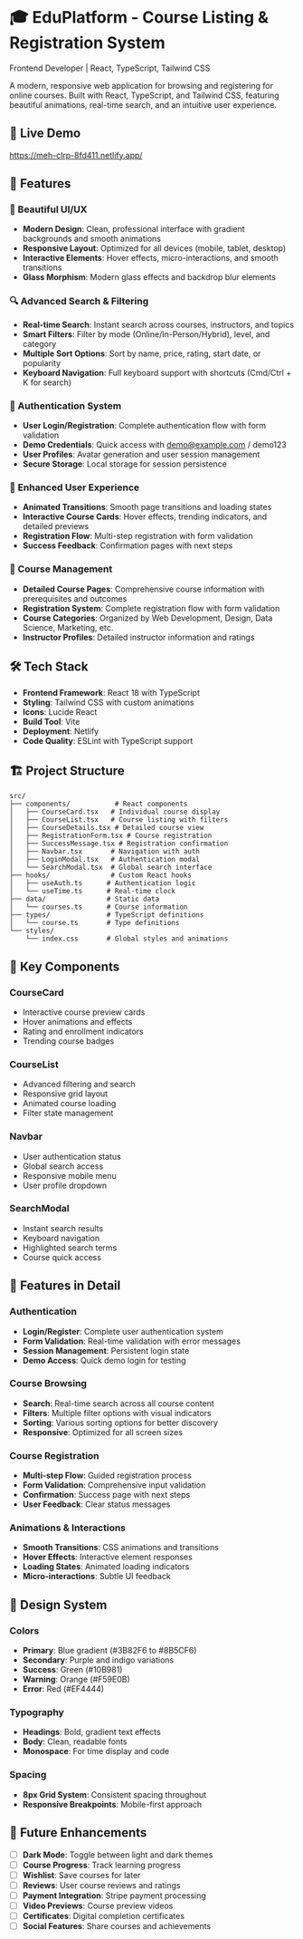 # 🎓 EduPlatform - Course Listing & Registration System
Frontend Developer | React, TypeScript, Tailwind CSS 

A modern, responsive web application for browsing and registering for online courses. Built with React, TypeScript, and Tailwind CSS, featuring beautiful animations, real-time search, and an intuitive user experience.

## 🚀 Live Demo
https://meh-clrp-8fd411.netlify.app/

## 🌟 Features

### 🎨 Beautiful UI/UX
- **Modern Design**: Clean, professional interface with gradient backgrounds and smooth animations
- **Responsive Layout**: Optimized for all devices (mobile, tablet, desktop)
- **Interactive Elements**: Hover effects, micro-interactions, and smooth transitions
- **Glass Morphism**: Modern glass effects and backdrop blur elements

### 🔍 Advanced Search & Filtering
- **Real-time Search**: Instant search across courses, instructors, and topics
- **Smart Filters**: Filter by mode (Online/In-Person/Hybrid), level, and category
- **Multiple Sort Options**: Sort by name, price, rating, start date, or popularity
- **Keyboard Navigation**: Full keyboard support with shortcuts (Cmd/Ctrl + K for search)

### 🔐 Authentication System
- **User Login/Registration**: Complete authentication flow with form validation
- **Demo Credentials**: Quick access with demo@example.com / demo123
- **User Profiles**: Avatar generation and user session management
- **Secure Storage**: Local storage for session persistence

### 📱 Enhanced User Experience
- **Animated Transitions**: Smooth page transitions and loading states
- **Interactive Course Cards**: Hover effects, trending indicators, and detailed previews
- **Registration Flow**: Multi-step registration with form validation
- **Success Feedback**: Confirmation pages with next steps

### 🎯 Course Management
- **Detailed Course Pages**: Comprehensive course information with prerequisites and outcomes
- **Registration System**: Complete registration flow with form validation
- **Course Categories**: Organized by Web Development, Design, Data Science, Marketing, etc.
- **Instructor Profiles**: Detailed instructor information and ratings

## 🛠️ Tech Stack

- **Frontend Framework**: React 18 with TypeScript
- **Styling**: Tailwind CSS with custom animations
- **Icons**: Lucide React
- **Build Tool**: Vite
- **Deployment**: Netlify
- **Code Quality**: ESLint with TypeScript support

## 🏗️ Project Structure

```
src/
├── components/           # React components
│   ├── CourseCard.tsx   # Individual course display
│   ├── CourseList.tsx   # Course listing with filters
│   ├── CourseDetails.tsx # Detailed course view
│   ├── RegistrationForm.tsx # Course registration
│   ├── SuccessMessage.tsx # Registration confirmation
│   ├── Navbar.tsx       # Navigation with auth
│   ├── LoginModal.tsx   # Authentication modal
│   └── SearchModal.tsx  # Global search interface
├── hooks/               # Custom React hooks
│   ├── useAuth.ts      # Authentication logic
│   └── useTime.ts      # Real-time clock
├── data/               # Static data
│   └── courses.ts      # Course information
├── types/              # TypeScript definitions
│   └── course.ts       # Type definitions
└── styles/
    └── index.css       # Global styles and animations
```

## 🎨 Key Components

### CourseCard
- Interactive course preview cards
- Hover animations and effects
- Rating and enrollment indicators
- Trending course badges

### CourseList
- Advanced filtering and search
- Responsive grid layout
- Animated course loading
- Filter state management

### Navbar
- User authentication status
- Global search access
- Responsive mobile menu
- User profile dropdown

### SearchModal
- Instant search results
- Keyboard navigation
- Highlighted search terms
- Course quick access

## 🎯 Features in Detail

### Authentication
- **Login/Register**: Complete user authentication system
- **Form Validation**: Real-time validation with error messages
- **Session Management**: Persistent login state
- **Demo Access**: Quick demo login for testing

### Course Browsing
- **Search**: Real-time search across all course content
- **Filters**: Multiple filter options with visual indicators
- **Sorting**: Various sorting options for better discovery
- **Responsive**: Optimized for all screen sizes

### Course Registration
- **Multi-step Flow**: Guided registration process
- **Form Validation**: Comprehensive input validation
- **Confirmation**: Success page with next steps
- **User Feedback**: Clear status messages

### Animations & Interactions
- **Smooth Transitions**: CSS animations and transitions
- **Hover Effects**: Interactive element responses
- **Loading States**: Animated loading indicators
- **Micro-interactions**: Subtle UI feedback

## 🎨 Design System

### Colors
- **Primary**: Blue gradient (#3B82F6 to #8B5CF6)
- **Secondary**: Purple and indigo variations
- **Success**: Green (#10B981)
- **Warning**: Orange (#F59E0B)
- **Error**: Red (#EF4444)

### Typography
- **Headings**: Bold, gradient text effects
- **Body**: Clean, readable fonts
- **Monospace**: For time display and code

### Spacing
- **8px Grid System**: Consistent spacing throughout
- **Responsive Breakpoints**: Mobile-first approach

## 🔮 Future Enhancements

- [ ] **Dark Mode**: Toggle between light and dark themes
- [ ] **Course Progress**: Track learning progress
- [ ] **Wishlist**: Save courses for later
- [ ] **Reviews**: User course reviews and ratings
- [ ] **Payment Integration**: Stripe payment processing
- [ ] **Video Previews**: Course preview videos
- [ ] **Certificates**: Digital completion certificates
- [ ] **Social Features**: Share courses and achievements
